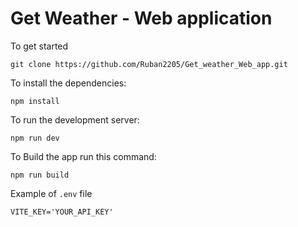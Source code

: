 # Get Weather - Web application


To get started 
```
git clone https://github.com/Ruban2205/Get_weather_Web_app.git
```

To install the dependencies: 
```
npm install 
```

To run the development server: 
```
npm run dev
```

To Build the app run this command: 
```
npm run build
```

Example of `.env` file 
```
VITE_KEY='YOUR_API_KEY'
```
